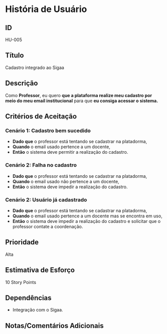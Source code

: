 # História de Usuário

## **ID**

HU-005

## **Título**

Cadastro integrado ao Sigaa

## **Descrição**  

Como **Professor**, eu quero **que a plataforma realize meu cadastro por meio do meu email institucional** para que **eu consiga acessar o sistema.**

## **Critérios de Aceitação**

### Cenário 1: Cadastro bem sucedido

- **Dado que** o professor está tentando se cadastrar na platadorma,  
- **Quando** o email usado pertence a um docente,  
- **Então** o sistema deve permitir a realização do cadastro.

### Cenário 2: Falha no cadastro

- **Dado que** o professor está tentando se cadastrar na platadorma,  
- **Quando** o email usado não pertence a um docente,  
- **Então** o sistema deve impedir a realização do cadastro.

### Cenário 2: Usuário já cadastrado

- **Dado que** o professor está tentando se cadastrar na platadorma,  
- **Quando** o email usado pertence a um docente mas se encontra em uso,  
- **Então** o sistema deve impedir a realização do cadastro e solicitar que o professor contate a coordenação.
  
## **Prioridade**  

Alta

## **Estimativa de Esforço**  

10 Story Points

## **Dependências**  

- Integração com o Sigaa.

## **Notas/Comentários Adicionais**  
